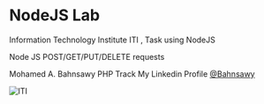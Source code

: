 # NodeJS Lab

Information Technology Institute ITI , Task using NodeJS

Node JS POST/GET/PUT/DELETE requests

Mohamed A. Bahnsawy
PHP Track
My Linkedin Profile [@Bahnsawy](https://www.linkedin.com/in/bahnsawy/)

![ITI](https://www.iti.gov.eg/assets/images/iti-logo.png)
